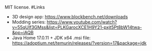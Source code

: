 MIT license.
#Links
- 3D design app: https://www.blockbench.net/downloads
- Modding series: https://www.youtube.com/watch?v=55qUIf3GMss&list=PLKGarocXCE1H9Y21-pxjt5Pt8bW14twa-&pp=iAQB
- Java Home 17.0.11 + JDK x64 .msi file: https://adoptium.net/temurin/releases/?version=17&package=jdk
